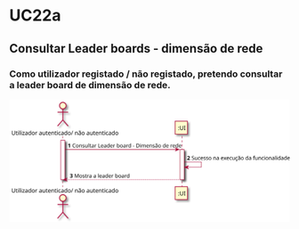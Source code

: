 # UC22a

##  Consultar Leader boards - dimensão de rede
### Como utilizador registado / não registado, pretendo consultar a leader board de dimensão de rede.

![UC22a.svg](UC22a.svg)
